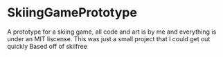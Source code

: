 # SkiingGamePrototype
A prototype for a skiing game, all code and art is by me and everything is under an MIT liscense. This was just a small project that I could get out quickly
Based off of skiifree
